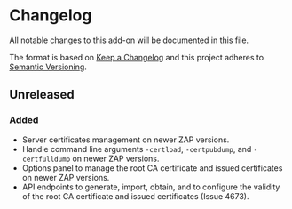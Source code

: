 # Changelog
All notable changes to this add-on will be documented in this file.

The format is based on [Keep a Changelog](https://keepachangelog.com/en/1.0.0/)
and this project adheres to [Semantic Versioning](https://semver.org/spec/v2.0.0.html).

## Unreleased
### Added
- Server certificates management on newer ZAP versions.
- Handle command line arguments `-certload`, `-certpubdump`, and `-certfulldump` on newer ZAP versions.
- Options panel to manage the root CA certificate and issued certificates on newer ZAP versions.
- API endpoints to generate, import, obtain, and to configure the validity of the root CA
certificate and issued certificates (Issue 4673).
